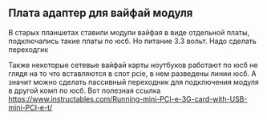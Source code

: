 ## Плата адаптер для вайфай модуля

В старых планшетах ставили модули вайфая в виде отдельной платы, подключались такие платы по юсб. 
Но питание 3.3 вольт. Надо сделать переходгик

Также некоторые сетевые вайфай карты ноутбуков работают по юсб не глядя на то что вставляются в слот pcie, в нем разведены линии юсб. А значит можно сделать пассивный переходник для подключения модуля в другой комп по юсб. 
Вот полезная ссылка <https://www.instructables.com/Running-mini-PCI-e-3G-card-with-USB-mini-PCI-e-t/>
